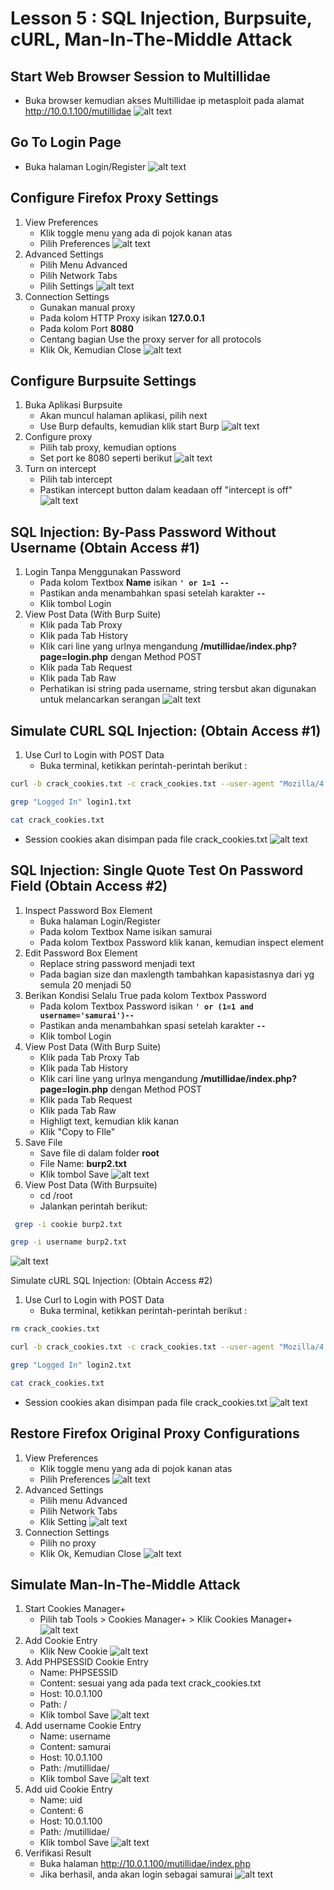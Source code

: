 # Lesson 5 : SQL Injection, Burpsuite, cURL, Man-In-The-Middle Attack

## Start Web Browser Session to Multillidae
- Buka browser kemudian akses Multillidae ip metasploit pada alamat http://10.0.1.100/mutillidae
![alt text](https://github.com/luqmanahmads/laporan-pksj/blob/master/assets/lesson_6/1/start_browser.png "Home page")


## Go To Login Page
- Buka halaman Login/Register
![alt text](https://github.com/luqmanahmads/laporan-pksj/blob/master/assets/lesson_6/1/start_browser.png "Home page")

## Configure Firefox Proxy Settings
1. View Preferences
   - Klik toggle menu yang ada di pojok kanan atas
   - Pilih Preferences
![alt text](https://github.com/luqmanahmads/laporan-pksj/blob/master/assets/lesson_6/1/toggle_menu.png "Home page")
2. Advanced Settings
   - Pilih Menu Advanced
   - Pilih Network Tabs
   - Pilih Settings
![alt text](https://github.com/luqmanahmads/laporan-pksj/blob/master/assets/lesson_6/1/network_tab.png "Home page")
3. Connection Settings
   - Gunakan manual proxy
   - Pada kolom HTTP Proxy isikan **127.0.0.1**
   - Pada kolom Port **8080**
   - Centang bagian Use the proxy server for all protocols 
   - Klik Ok, Kemudian Close
![alt text](https://github.com/luqmanahmads/laporan-pksj/blob/master/assets/lesson_6/1/set_config_proxy.png "Home page")

## Configure Burpsuite Settings
1. Buka Aplikasi Burpsuite
   - Akan muncul halaman aplikasi, pilih next
   - Use Burp defaults, kemudian klik start Burp
![alt text](https://github.com/luqmanahmads/laporan-pksj/blob/master/assets/lesson_6/2/use_default.png "Home page")
2. Configure proxy
   - Pilih tab proxy, kemudian options
   - Set port ke 8080 seperti berikut
![alt text](https://github.com/luqmanahmads/laporan-pksj/blob/master/assets/lesson_6/2/proxy_port_8080.png "Home page")
3. Turn on intercept
   - Pilih tab intercept
   - Pastikan intercept button dalam keadaan off "intercept is off"
![alt text](https://github.com/luqmanahmads/laporan-pksj/blob/master/assets/lesson_6/2/intercept_off.png "Home page")

## SQL Injection: By-Pass Password Without Username (Obtain Access #1)
1. Login Tanpa Menggunakan Password
   - Pada kolom Textbox **Name** isikan **`' or 1=1 -- `**
   - Pastikan anda menambahkan spasi setelah karakter **`--`**
   - Klik tombol Login
2. View Post Data (With Burp Suite)
   - Klik pada Tab Proxy
   - Klik pada Tab History
   - Klik cari line yang urlnya mengandung **/mutillidae/index.php?page=login.php** dengan Method POST
   - Klik pada Tab Request
   - Klik pada Tab Raw
   - Perhatikan isi string pada username, string tersbut  akan digunakan untuk melancarkan serangan
![alt text](https://github.com/luqmanahmads/laporan-pksj/blob/master/assets/lesson_6/3/result.png "Home page")

## Simulate CURL SQL Injection: (Obtain Access #1)
1. Use Curl to Login with POST Data
   - Buka terminal, ketikkan perintah-perintah berikut : 
```bash
curl -b crack_cookies.txt -c crack_cookies.txt --user-agent "Mozilla/4.0 (compatible; MSIE 5.01; Windows NT 5.0)" --data "username=%27+or+1%3D1+--+&password=&login-php-submit-button=Login" --location "http://10.0.1.100/mutillidae/index.php?page=login.php" > login1.txt
```
```bash
grep "Logged In" login1.txt
```
```bash
cat crack_cookies.txt
```
   - Session cookies akan disimpan pada file crack_cookies.txt
![alt text](https://github.com/luqmanahmads/laporan-pksj/blob/master/assets/lesson_6/3/result_obtain_1.png "Home page")

## SQL Injection: Single Quote Test On Password Field (Obtain Access #2)
1. Inspect Password Box Element
   - Buka halaman Login/Register
   - Pada kolom Textbox Name isikan samurai
   - Pada kolom Textbox Password klik kanan, kemudian inspect element
2. Edit Password Box Element
   - Replace string password menjadi text
   - Pada bagian size dan maxlength tambahkan kapasistasnya dari yg semula 20 menjadi 50
3. Berikan Kondisi Selalu True pada kolom Textbox Password
   - Pada kolom Textbox Password isikan **`' or (1=1 and username='samurai')--`**
   - Pastikan anda menambahkan spasi setelah karakter **`--`**
   - Klik tombol Login
4. View Post Data (With Burp Suite)
   - Klik pada Tab Proxy Tab
   - Klik pada Tab History
   - Klik cari line yang urlnya mengandung **/mutillidae/index.php?page=login.php** dengan Method POST
   - Klik pada Tab Request
   - Klik pada Tab Raw
   - Highligt text, kemudian klik kanan
   - Klik "Copy to FIle" 
5. Save File
   - Save file di dalam folder **root**
   - File Name: **burp2.txt**
   - Klik tombol Save
![alt text](https://github.com/luqmanahmads/laporan-pksj/blob/master/assets/lesson_6/4/save_raw_data.png "Home page")
6. View Post Data (With Burpsuite)
   - cd /root
   - Jalankan perintah berikut:
```bash
 grep -i cookie burp2.txt
```
```bash
grep -i username burp2.txt
```
![alt text](https://github.com/luqmanahmads/laporan-pksj/blob/master/assets/lesson_6/4/run_command.png "Home page")

Simulate cURL SQL Injection: (Obtain Access #2)
1. Use Curl to Login with POST Data
   - Buka terminal, ketikkan perintah-perintah berikut : 
```bash 
rm crack_cookies.txt
```
```bash
curl -b crack_cookies.txt -c crack_cookies.txt --user-agent "Mozilla/4.0 (compatible; MSIE 5.01; Windows NT 5.0)" --data "username=samurai&password=%27+or+%281%3D1+and+username%3D%27samurai%27%29+--+&login-php-submit-button=Login" --location "http://10.0.1.100/mutillidae/index.php?page=login.php" > login2.txt
``` 
```bash
grep "Logged In" login2.txt
```
```bash
cat crack_cookies.txt
```
   - Session cookies akan disimpan pada file crack_cookies.txt
![alt text](https://github.com/luqmanahmads/laporan-pksj/blob/master/assets/lesson_6/3/result_obtain_1.png "Home page")

## Restore Firefox Original Proxy Configurations
1. View Preferences
   - Klik toggle menu yang ada di pojok kanan atas
   - Pilih Preferences
![alt text](https://github.com/luqmanahmads/laporan-pksj/blob/master/assets/lesson_6/3/result_obtain_1.png "Home page")
2. Advanced Settings
   - Pilih menu Advanced
   - Pilih Network Tabs
   - Klik Setting
![alt text](https://github.com/luqmanahmads/laporan-pksj/blob/master/assets/lesson_6/3/result_obtain_1.png "Home page")
3. Connection Settings
   - Pilih no proxy
   - Klik Ok, Kemudian Close
![alt text](https://github.com/luqmanahmads/laporan-pksj/blob/master/assets/lesson_6/3/result_obtain_1.png "Home page")

## Simulate Man-In-The-Middle Attack
1. Start Cookies Manager+
   - Pilih tab Tools > Cookies Manager+ > Klik Cookies Manager+
![alt text](https://github.com/luqmanahmads/laporan-pksj/blob/master/assets/lesson_6/3/result_obtain_1.png "Home page")
2. Add Cookie Entry
   - Klik New Cookie
![alt text](https://github.com/luqmanahmads/laporan-pksj/blob/master/assets/lesson_6/3/result_obtain_1.png "Home page")
3. Add PHPSESSID Cookie Entry
   - Name: PHPSESSID
   - Content: sesuai yang ada pada text crack_cookies.txt
   - Host: 10.0.1.100
   - Path: /
   - Klik tombol Save
![alt text](https://github.com/luqmanahmads/laporan-pksj/blob/master/assets/lesson_6/3/result_obtain_1.png "Home page")
4. Add username Cookie Entry
   - Name: username
   - Content: samurai
   - Host: 10.0.1.100
   - Path: /mutillidae/
   - Klik tombol Save
![alt text](https://github.com/luqmanahmads/laporan-pksj/blob/master/assets/lesson_6/3/result_obtain_1.png "Home page")
5. Add uid Cookie Entry
   - Name: uid
   - Content: 6
   - Host: 10.0.1.100
   - Path: /mutillidae/
   - Klik tombol Save
![alt text](https://github.com/luqmanahmads/laporan-pksj/blob/master/assets/lesson_6/3/result_obtain_1.png "Home page")
6. Verifikasi Result
   - Buka halaman http://10.0.1.100/mutillidae/index.php
   - Jika berhasil, anda akan login sebagai samurai
![alt text](https://github.com/luqmanahmads/laporan-pksj/blob/master/assets/lesson_6/3/result_obtain_1.png "Home page")
